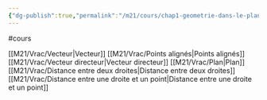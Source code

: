 ```yaml
---
{"dg-publish":true,"permalink":"/m21/cours/chap1-geometrie-dans-le-plan-et-dans-l-espace/","dgHomeLink":false,"dgPassFrontmatter":true}
---
```



#cours 

[[M21/Vrac/Vecteur|Vecteur]]
[[M21/Vrac/Points alignés|Points alignés]]
[[M21/Vrac/Vecteur directeur|Vecteur directeur]]
[[M21/Vrac/Plan|Plan]]
[[M21/Vrac/Distance entre deux droites|Distance entre deux droites]]
[[M21/Vrac/Distance entre une droite et un point|Distance entre une droite et un point]]

